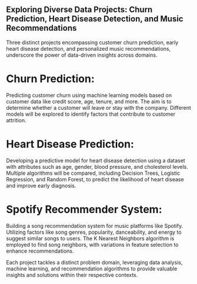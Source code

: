 ## Exploring Diverse Data Projects: Churn Prediction, Heart Disease Detection, and Music Recommendations



Three distinct projects encompassing customer churn prediction, early heart disease detection, and personalized music recommendations, underscore the power of data-driven insights across domains.

# Churn Prediction:
Predicting customer churn using machine learning models based on customer data like credit score, age, tenure, and more. The aim is to determine whether a customer will leave or stay with the company. Different models will be explored to identify factors that contribute to customer attrition.

# Heart Disease Prediction:
Developing a predictive model for heart disease detection using a dataset with attributes such as age, gender, blood pressure, and cholesterol levels. Multiple algorithms will be compared, including Decision Trees, Logistic Regression, and Random Forest, to predict the likelihood of heart disease and improve early diagnosis.

# Spotify Recommender System:
Building a song recommendation system for music platforms like Spotify. Utilizing factors like song genres, popularity, danceability, and energy to suggest similar songs to users. The K Nearest Neighbors algorithm is employed to find song neighbors, with variations in feature selection to enhance recommendations.

Each project tackles a distinct problem domain, leveraging data analysis, machine learning, and recommendation algorithms to provide valuable insights and solutions within their respective contexts.
